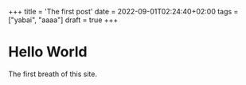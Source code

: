 +++
title = 'The first post'
date = 2022-09-01T02:24:40+02:00
tags = ["yabai", "aaaa"]
draft = true
+++

# Hello World
The first breath of this site.